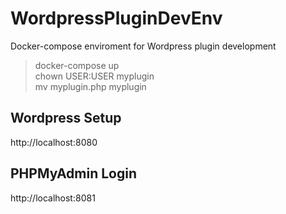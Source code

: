 # WordpressPluginDevEnv

Docker-compose enviroment for Wordpress plugin development

> docker-compose up\
> chown USER:USER myplugin\
> mv myplugin.php myplugin

## Wordpress Setup
http://localhost:8080

## PHPMyAdmin Login
http://localhost:8081
